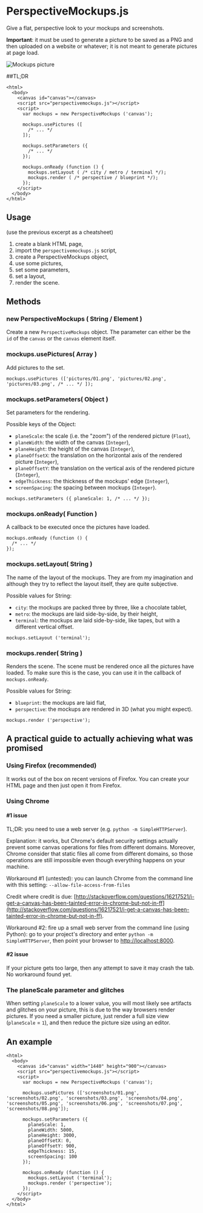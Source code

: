 PerspectiveMockups.js
================

Give a flat, perspective look to your mockups and screenshots.

**Important**: it must be used to generate a picture to be saved as a PNG and then uploaded on a website or whatever; it is not meant to generate pictures at page load.

![Mockups picture](http://i.imgur.com/EdOXg9m.png)

##TL;DR
```
<html>
  <body>
    <canvas id="canvas"></canvas>
    <script src="perspectivemockups.js"></script>
    <script>
      var mockups = new PerspectiveMockups ('canvas');

      mockups.usePictures ([
        /* ... */
      ]);

      mockups.setParameters ({
        /* ... */
      });

      mockups.onReady (function () {
        mockups.setLayout ( /* city / metro / terminal */);
        mockups.render ( /* perspective / blueprint */);
      });
    </script>
  </body>
</html>
```

## Usage
(use the previous excerpt as a cheatsheet)

1. create a blank HTML page,
2. import the `perspectivemockups.js` script,
3. create a PerspectiveMockups object,
4. use some pictures, 
5. set some parameters,
6. set a layout,
7. render the scene.

## Methods

### new PerspectiveMockups ( String / Element )

Create a new `PerspectiveMockups` object. The parameter can either be the `id` of the `canvas` or the `canvas` element itself.

### mockups.usePictures( Array )

Add pictures to the set.

```
mockups.usePictures (['pictures/01.png', 'pictures/02.png', 'pictures/03.png', /* ... */ ]);
```

### mockups.setParameters( Object )

Set parameters for the rendering.

Possible keys of the Object:
 - `planeScale`: the scale (i.e. the "zoom") of the rendered picture (`Float`),
 - `planeWidth`: the width of the canvas (`Integer`),
 - `planeHeight`: the height of the canvas (`Integer`),
 - `planeOffsetX`: the translation on the horizontal axis of the rendered picture (`Integer`),
 - `planeOffsetY`: the translation on the vertical axis of the rendered picture (`Integer`),
 - `edgeThickness`: the thickness of the mockups' edge (`Integer`),
 - `screenSpacing`: the spacing between mockups (`Integer`).

```
mockups.setParameters ({ planeScale: 1, /* ... */ });
```

### mockups.onReady( Function )

A callback to be executed once the pictures have loaded.

```
mockups.onReady (function () {
  /* ... */
});
```

### mockups.setLayout( String )

The name of the layout of the mockups. They are from my imagination and although they try to reflect the layout itself, they are quite subjective.

Possible values for String:
 - `city`: the mockups are packed three by three, like a chocolate tablet,
 - `metro`: the mockups are laid side-by-side, by their height,
 - `terminal`: the mockups are laid side-by-side, like tapes, but with a different vertical offset.

```
mockups.setLayout ('terminal');
```

### mockups.render( String )

Renders the scene. The scene must be rendered once all the pictures have loaded. To make sure this is the case, you can use it in the callback of `mockups.onReady`.

Possible values for String:
 - `blueprint`: the mockups are laid flat,
 - `perspective`: the mockups are rendered in 3D (what you might expect).

```
mockups.render ('perspective');
```

## A practical guide to actually achieving what was promised

### Using Firefox (recommended)

It works out of the box on recent versions of Firefox. You can create your HTML page and then just open it from Firefox.

### Using Chrome

#### #1 issue
TL;DR: you need to use a web server (e.g. `python -m SimpleHTTPServer`).

Explanation: it works, but Chrome's default security settings actually prevent some canvas operations for files from different domains. Moreover, Chrome consider that static files all come from different domains, so those operations are still impossible even though everything happens on your machine.

Workaround #1 (untested): you can launch Chrome from the command line with this setting: `--allow-file-access-from-files`

Credit where credit is due: [http://stackoverflow.com/questions/16217521/i-get-a-canvas-has-been-tainted-error-in-chrome-but-not-in-ff](http://stackoverflow.com/questions/16217521/i-get-a-canvas-has-been-tainted-error-in-chrome-but-not-in-ff).

Workaround #2: fire up a small web server from the command line (using Python): go to your project's directory and enter `python -m SimpleHTTPServer`, then point your browser to [http://localhost:8000](http://localhost:8000).

#### #2 issue

If your picture gets too large, then any attempt to save it may crash the tab. No workaround found yet.

### The planeScale parameter and glitches

When setting `planeScale` to a lower value, you will most likely see artifacts and glitches on your picture, this is due to the way browsers render pictures. If you need a smaller picture, just render a full size view (`planeScale` = `1`), and then reduce the picture size using an editor.

## An example
```
<html>
  <body>
    <canvas id="canvas" width="1440" height="900"></canvas>
    <script src="perspectivemockups.js"></script>
    <script>
      var mockups = new PerspectiveMockups ('canvas');

      mockups.usePictures (['screenshots/01.png', 'screenshots/02.png', 'screenshots/03.png', 'screenshots/04.png', 'screenshots/05.png', 'screenshots/06.png', 'screenshots/07.png', 'screenshots/08.png']);

      mockups.setParameters ({
        planeScale: 1,
        planeWidth: 5000,
        planeHeight: 3000,
        planeOffsetX: 0,
        planeOffsetY: 900,
        edgeThickness: 15,
        screenSpacing: 100
      });

      mockups.onReady (function () {
        mockups.setLayout ('terminal');
        mockups.render ('perspective');
      });
    </script>
  </body>
</html>
```
